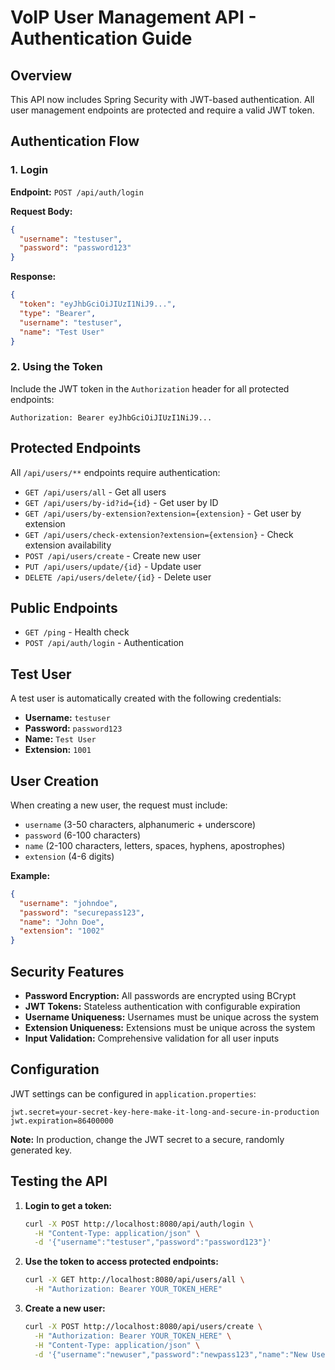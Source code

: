 # VoIP User Management API - Authentication Guide

## Overview
This API now includes Spring Security with JWT-based authentication. All user management endpoints are protected and require a valid JWT token.

## Authentication Flow

### 1. Login
**Endpoint:** `POST /api/auth/login`

**Request Body:**
```json
{
  "username": "testuser",
  "password": "password123"
}
```

**Response:**
```json
{
  "token": "eyJhbGciOiJIUzI1NiJ9...",
  "type": "Bearer",
  "username": "testuser",
  "name": "Test User"
}
```

### 2. Using the Token
Include the JWT token in the `Authorization` header for all protected endpoints:
```
Authorization: Bearer eyJhbGciOiJIUzI1NiJ9...
```

## Protected Endpoints

All `/api/users/**` endpoints require authentication:

- `GET /api/users/all` - Get all users
- `GET /api/users/by-id?id={id}` - Get user by ID
- `GET /api/users/by-extension?extension={extension}` - Get user by extension
- `GET /api/users/check-extension?extension={extension}` - Check extension availability
- `POST /api/users/create` - Create new user
- `PUT /api/users/update/{id}` - Update user
- `DELETE /api/users/delete/{id}` - Delete user

## Public Endpoints

- `GET /ping` - Health check
- `POST /api/auth/login` - Authentication

## Test User

A test user is automatically created with the following credentials:
- **Username:** `testuser`
- **Password:** `password123`
- **Name:** `Test User`
- **Extension:** `1001`

## User Creation

When creating a new user, the request must include:
- `username` (3-50 characters, alphanumeric + underscore)
- `password` (6-100 characters)
- `name` (2-100 characters, letters, spaces, hyphens, apostrophes)
- `extension` (4-6 digits)

**Example:**
```json
{
  "username": "johndoe",
  "password": "securepass123",
  "name": "John Doe",
  "extension": "1002"
}
```

## Security Features

- **Password Encryption:** All passwords are encrypted using BCrypt
- **JWT Tokens:** Stateless authentication with configurable expiration
- **Username Uniqueness:** Usernames must be unique across the system
- **Extension Uniqueness:** Extensions must be unique across the system
- **Input Validation:** Comprehensive validation for all user inputs

## Configuration

JWT settings can be configured in `application.properties`:
```properties
jwt.secret=your-secret-key-here-make-it-long-and-secure-in-production
jwt.expiration=86400000
```

**Note:** In production, change the JWT secret to a secure, randomly generated key.

## Testing the API

1. **Login to get a token:**
   ```bash
   curl -X POST http://localhost:8080/api/auth/login \
     -H "Content-Type: application/json" \
     -d '{"username":"testuser","password":"password123"}'
   ```

2. **Use the token to access protected endpoints:**
   ```bash
   curl -X GET http://localhost:8080/api/users/all \
     -H "Authorization: Bearer YOUR_TOKEN_HERE"
   ```

3. **Create a new user:**
   ```bash
   curl -X POST http://localhost:8080/api/users/create \
     -H "Authorization: Bearer YOUR_TOKEN_HERE" \
     -H "Content-Type: application/json" \
     -d '{"username":"newuser","password":"newpass123","name":"New User","extension":"1003"}'
   ```
